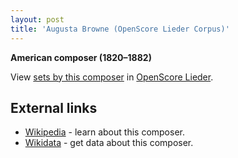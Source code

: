 ```yaml
---
layout: post
title: 'Augusta Browne (OpenScore Lieder Corpus)'
---
```


__American composer (1820–1882)__

View [sets by this composer] in [OpenScore Lieder].

[sets by this composer]: https://musescore.com/openscore-lieder-corpus/sets?order=title&text=Browne,+Augusta
[OpenScore Lieder]: https://musescore.com/openscore-lieder-corpus

## External links

- [Wikipedia] - learn about this composer.
- [Wikidata] - get data about this composer.

[Wikipedia]: https://en.wikipedia.org/wiki/Augusta_Browne
[Wikidata]: https://www.wikidata.org/wiki/Q4820896
